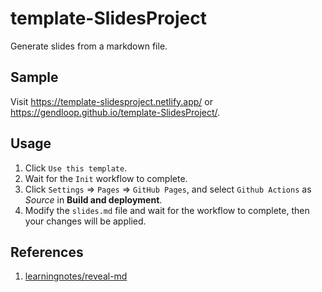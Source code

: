 # template-SlidesProject
Generate slides from a markdown file.

## Sample

Visit https://template-slidesproject.netlify.app/ or https://gendloop.github.io/template-SlidesProject/.

## Usage

1. Click `Use this template`.
2. Wait for the `Init` workflow to complete.
3. Click `Settings` => `Pages` => `GitHub Pages`, and select `Github Actions` as *Source* in **Build and deployment**.
4. Modify the `slides.md` file and wait for the workflow to complete, then your changes will be applied.

## References

1. [learningnotes/reveal-md](https://www.yuque.com/gendloop/learningnotes/reveal-md) 
